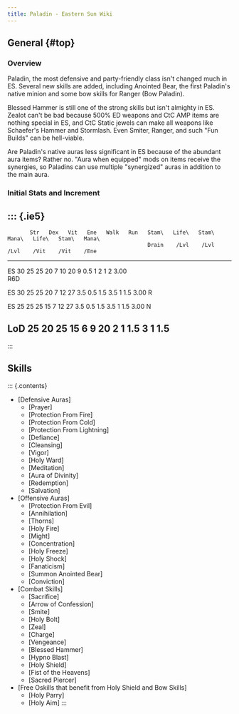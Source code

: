 ```yaml
---
title: Paladin - Eastern Sun Wiki
---
```


## General {#top}

### Overview
Paladin, the most defensive and party-friendly class isn\'t changed
much in ES. Several new skills are added, including Anointed Bear,
the first Paladin\'s native minion and some bow skills for Ranger
(Bow Paladin).

Blessed Hammer is still one of the strong skills but isn\'t almighty in
ES. Zealot can\'t be bad because 500% ED weapons and CtC AMP items are
nothing special in ES, and CtC Static jewels can make all weapons like
Schaefer\'s Hammer and Stormlash. Even Smiter, Ranger, and such \"Fun
Builds\" can be hell-viable.

Are Paladin\'s native auras less significant in ES because of the
abundant aura items? Rather no. \"Aura when equipped\" mods on items
receive the synergies, so Paladins can use multiple \"synergized\" auras
in addition to the main aura.

### Initial Stats and Increment

::: {.ie5}
  ---------------------------------------------------------------------------------------------------
           Str   Dex   Vit   Ene   Walk   Run   Stam\   Life\   Stam\   Mana\   Life\   Stam\   Mana\
                                                Drain    /Lvl    /Lvl    /Lvl    /Vit    /Vit    /Ene
  ------ ----- ----- ----- ----- ------ ----- ------- ------- ------- ------- ------- ------- -------
  ES        30    25    25    20      7    10      20       9     0.5       1       2       1       2
  3.00                                                                                        
  R6D                                                                                         

  ES        30    25    25    20      7    12      27     3.5     0.5     1.5     3.5       1     1.5
  3.00 R                                                                                      

  ES        25    25    25    15      7    12      27     3.5     0.5     1.5     3.5       1     1.5
  3.00 N                                                                                      

  LoD       25    20    25    15      6     9      20       2       1     1.5       3       1     1.5
  ---------------------------------------------------------------------------------------------------
:::

## Skills
::: {.contents}
-   [Defensive Auras]
    -   [Prayer]
    -   [Protection From Fire]
    -   [Protection From Cold]
    -   [Protection From Lightning]
    -   [Defiance]
    -   [Cleansing]
    -   [Vigor]
    -   [Holy Ward]
    -   [Meditation]
    -   [Aura of Divinity]
    -   [Redemption]
    -   [Salvation]
-   [Offensive Auras]
    -   [Protection From Evil]
    -   [Annihilation]
    -   [Thorns]
    -   [Holy Fire]
    -   [Might]
    -   [Concentration]
    -   [Holy Freeze]
    -   [Holy Shock]
    -   [Fanaticism]
    -   [Summon Anointed Bear]
    -   [Conviction]
-   [Combat Skills]
    -   [Sacrifice]
    -   [Arrow of Confession]
    -   [Smite]
    -   [Holy Bolt]
    -   [Zeal]
    -   [Charge]
    -   [Vengeance]
    -   [Blessed Hammer]
    -   [Hypno Blast]
    -   [Holy Shield]
    -   [Fist of the Heavens]
    -   [Sacred Piercer]
-   [Free Oskills that benefit from Holy Shield and Bow Skills]
    -   [Holy Parry]
    -   [Holy Aim]
:::
